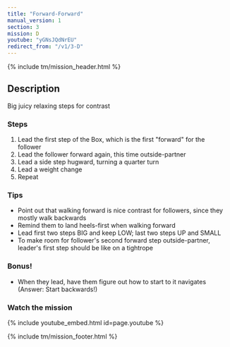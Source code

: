 ```yaml
---
title: "Forward-Forward"
manual_version: 1
section: 3
mission: D
youtube: "yGNsJQdNrEU"
redirect_from: "/v1/3-D"
---
```


{% include tm/mission_header.html %}

## Description

Big juicy relaxing steps for contrast

### Steps

1. Lead the first step of the Box, which is the first "forward" for the follower
2. Lead the follower forward again, this time outside-partner
3. Lead a side step hugward, turning a quarter turn
4. Lead a weight change
5. Repeat

### Tips

* Point out that walking forward is nice contrast for followers, since they mostly walk backwards
* Remind them to land heels-first when walking forward
* Lead first two steps BIG and keep LOW; last two steps UP and SMALL
* To make room for follower's second forward step outside-partner, leader's first step should be like on a tightrope

### Bonus! 

* When they lead, have them figure out how to start to it navigates (Answer: Start backwards!)

### Watch the mission

{% include youtube_embed.html id=page.youtube %}

{% include tm/mission_footer.html %}

